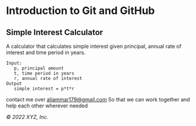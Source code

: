 # Introduction to Git and GitHub

## Simple Interest Calculator

A calculator that calculates simple interest given principal, annual rate of interest and time period in years.

```
Input:
   p, principal amount
   t, time period in years
   r, annual rate of interest
Output
   simple interest = p*t*r
```
contact me over
aliammar179@gmail.com
So that we can work together and help each other wherever needed


_© 2022 XYZ, Inc._
